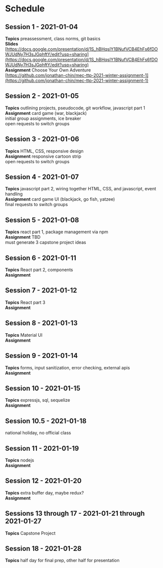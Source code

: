# Schedule

## Session 1 - 2021-01-04
**Topics** preassessment, class norms, git basics  
**Slides** [https://docs.google.com/presentation/d/1S_hBHqsIY1BNufVCB4EhFs6fDOWJUdNy7H3sJGphftY/edit?usp=sharing](https://docs.google.com/presentation/d/1S_hBHqsIY1BNufVCB4EhFs6fDOWJUdNy7H3sJGphftY/edit?usp=sharing)  
**Assignment** Choose Your Own Adventure  
[https://github.com/jonathan-chin/mec-ttp-2021-winter-assignment-1](https://github.com/jonathan-chin/mec-ttp-2021-winter-assignment-1)

## Session 2 - 2021-01-05
**Topics** outlining projects, pseudocode, git workflow, javascript part 1  
**Assignment** card game (war, blackjack)  
initial group assignments, ice breaker  
open requests to switch groups

## Session 3 - 2021-01-06
**Topics** HTML, CSS, responsive design  
**Assignment** responsive cartoon strip  
open requests to switch groups

## Session 4 - 2021-01-07
**Topics** javascript part 2, wiring together HTML, CSS, and javascript, event handling  
**Assignment** card game UI (blackjack, go fish, yatzee)  
final requests to switch groups

## Session 5 - 2021-01-08
**Topics** react part 1, package management via npm  
**Assignment** TBD  
must generate 3 capstone project ideas

## Session 6 - 2021-01-11
**Topics** React part 2, components  
**Assignment** 

## Session 7 - 2021-01-12
**Topics** React part 3  
**Assignment** 

## Session 8 - 2021-01-13
**Topics** Material UI  
**Assignment** 

## Session 9 - 2021-01-14
**Topics** forms, input sanitization, error checking, external apis  
**Assignment** 

## Session 10 - 2021-01-15
**Topics** expressjs, sql, sequelize  
**Assignment** 

## Session 10.5 - 2021-01-18
national holiday, no official class

## Session 11 - 2021-01-19
**Topics** nodejs  
**Assignment** 

## Session 12 - 2021-01-20
**Topics** extra buffer day, maybe redux?  
**Assignment** 

## Sessions 13 through 17 - 2021-01-21 through 2021-01-27
**Topics** Capstone Project

## Session 18 - 2021-01-28
**Topics** half day for final prep, other half for presentation
